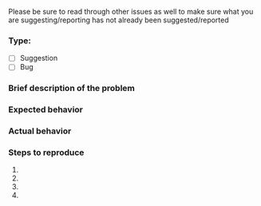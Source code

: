 Please be sure to read through other issues as well to make sure what you are suggesting/reporting has not already
been suggested/reported

### Type:

- [ ] Suggestion
- [ ] Bug

### Brief description of the problem

### Expected behavior

### Actual behavior

### Steps to reproduce

1. 
2. 
3. 
4. 
